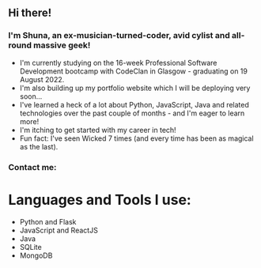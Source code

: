 ## Hi there!

### I'm Shuna, an ex-musician-turned-coder, avid cylist and all-round massive geek!
- I'm currently studying on the 16-week Professional Software Development bootcamp with CodeClan in Glasgow - graduating on 19 August 2022.
- I'm also building up my portfolio website which I will be deploying very soon...
- I've learned a heck of a lot about Python, JavaScript, Java and related technologies over the past couple of months - and I'm eager to learn more!
- I'm itching to get started with my career in tech!
- Fun fact: I've seen Wicked 7 times (and every time has been as magical as the last).

### Contact me:
[linkedin]: https://www.linkedin.com/in/shuna-mccallum/

# Languages and Tools I use:
- Python and Flask
- JavaScript and ReactJS
- Java
- SQLite
- MongoDB

<br />

